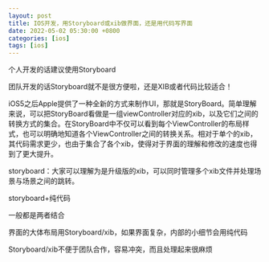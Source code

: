 ```yaml
---
layout: post
title: IOS开发，用Storyboard或xib做界面，还是用代码写界面
date: 2022-05-02 05:30:00 +0800
categories: [ios]
tags: [ios]
---
```

个人开发的话建议使用Storyboard

团队开发的话Storyboard就不是很方便啦，还是XIB或者代码比较适合！

iOS5之后Apple提供了一种全新的方式来制作UI，那就是StoryBoard。简单理解来说，可以把StoryBoard看做是一组viewController对应的xib，以及它们之间的转换方式的集合。在StoryBoard中不仅可以看到每个ViewController的布局样式，也可以明确地知道各个ViewController之间的转换关系。相对于单个的xib，其代码需求更少，也由于集合了各个xib，使得对于界面的理解和修改的速度也得到了更大提升。

storyboard：大家可以理解为是升级版的xib，可以同时管理多个xib文件并处理场景与场景之间的跳转。


storyboard+纯代码

一般都是两者结合

界面的大体布局用Storyboard/xib，如果界面复杂，内部的小细节会用纯代码

Storyboard/xib不便于团队合作，容易冲突，而且处理起来很麻烦